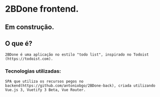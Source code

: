 # 2BDone frontend.

## Em construção.

## O que é? 

```
2BDone é uma aplicação no estilo "todo list", inspirado no Todoist (https://todoist.com).
```

### Tecnologias utilizadas:
```
SPA que utiliza os recursos pegos no backend(https://github.com/antoniobgo/2BDone-back), criada utilizando Vue.js 3, Vuetify 3 Beta, Vue Router.

```
